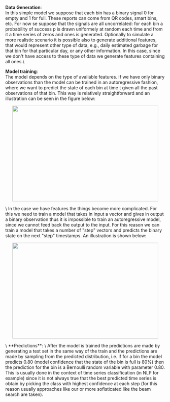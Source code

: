 
**Data Generation**: \
In this simple model we suppose that each bin has a binary signal 0 for empty and 1 for full. These reports can come from QR codes, smart bins, etc. For now se suppose that the signals are all uncorrelated: for each bin a probability of success p is drawn uniformely at random each time and from it a time series of zeros and ones is generated. Optionally
to simulate a more realistic scenario it is possible also to generate additional features, that would represent other type of data, e.g., daily estimated garbage for that bin for
that particular day, or any other information. In this case, since we don't have access to these type of data we generate features containing all ones.\

**Model training**: \
The model depends on the type of available features. If we have only binary observations than the model can be trained in an autoregressive fashion, where we want to predict the state of each bin at time t given all the past observations of that bin. This way is relatively straightforward and an illustration can be seen in the figure below:
<p align="center">
  <img width="460" height="300" src="https://github.com/lorenzoloretucci/Impact_challenge/blob/main/backend/autoregressive%20simple.PNG">
</p>
\
In the case we have features the things become more complicated. For this we need to train a model that takes in input a vector and gives in output a binary observation thus it is 
impossible to train an autoregressive model, since we cannot feed back the output to the input. For this reason we can train a model that takes a number of "step" vectors and predicts the binary state on the next "step" timestamps. An illustration is shown below:
<p align="center">
  <img width="460" height="300" src="https://github.com/lorenzoloretucci/Impact_challenge/blob/main/backend/autoregressive%20simple.PNG">
</p>
\
**Predictions**: \
After the model is trained the predictions are made by generating a test set in the same way of the train and the predictions are made by sampling from the predicted distribution, i.e. if for a bin the model predicts 0.80 (model confidence that the state of the bin is full is 80%) then the prediction for the bin is a Bernoulli random variable with parameter 0.80. This is usually done in the context of time series classification (in NLP for example) since it is not always true that the best predicted time series is obtain by picking the class with highest confidence at each step (for this reason usually approaches like our or more sofisticated like the beam search are taken).

